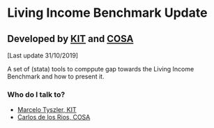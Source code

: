 # Living Income Benchmark Update
## Developed by [KIT](http://www.kit.nl) and [COSA](http://thecosa.org/)
[Last update 31/10/2019] 

A set of (stata) tools to comppute gap towards the Living Income Benchmark and how to present it.


### Who do I talk to? ###

* [Marcelo Tyszler, KIT](mailto:m.tyszler@kit.nl)
* [Carlos de los Rios, COSA](mailto:cd@thecosa.org)
